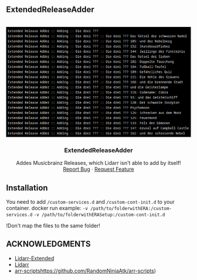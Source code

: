 ## ExtendedReleaseAdder

<br />
<div align="center">
  <a href="https://github.com/Makario1337/ExtendedReleaseAdder">
    <img src="era.png" alt="Logo" width="600" height="300">
  </a>

  <h3 align="center">ExtendedReleaseAdder</h3>

  <p align="center">
    Addes Musicbrainz Releases, which Lidarr isn't able to add by itself!
    <br />
    <a href="https://github.com/Makario1337/ExtendedReleaseAdder/issues">Report Bug</a>
    ·
    <a href="https://github.com/Makario1337/ExtendedReleaseAdder/issues">Request Feature</a>
  </p>
</div>


## Installation
You need to add `/custom-services.d` and `/custom-cont-init.d` to your container.
docker run example: 
`-v /path/to/folderwithERA:/custom-services.d`
`-v /path/to/folderwithERASetup:/custom-cont-init.d`

!Don't map the files to the same folder!


<!-- ACKNOWLEDGMENTS -->
## ACKNOWLEDGMENTS
* [Lidarr-Extended](https://github.com/RandomNinjaAtk/docker-lidarr-extended)
* [Lidarr](https://github.com/Lidarr/Lidarr)
* [arr-scripts](https://github.com/RandomNinjaAtk/arr-scripts)https://github.com/RandomNinjaAtk/arr-scripts)

